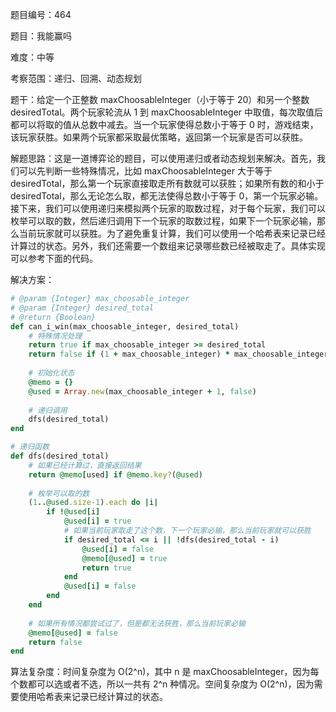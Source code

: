 题目编号：464

题目：我能赢吗

难度：中等

考察范围：递归、回溯、动态规划

题干：给定一个正整数 maxChoosableInteger（小于等于 20）和另一个整数 desiredTotal。两个玩家轮流从 1 到 maxChoosableInteger 中取值，每次取值后都可以将取的值从总数中减去。当一个玩家使得总数小于等于 0 时，游戏结束，该玩家获胜。如果两个玩家都采取最优策略，返回第一个玩家是否可以获胜。

解题思路：这是一道博弈论的题目，可以使用递归或者动态规划来解决。首先，我们可以先判断一些特殊情况，比如 maxChoosableInteger 大于等于 desiredTotal，那么第一个玩家直接取走所有数就可以获胜；如果所有数的和小于 desiredTotal，那么无论怎么取，都无法使得总数小于等于 0，第一个玩家必输。接下来，我们可以使用递归来模拟两个玩家的取数过程，对于每个玩家，我们可以枚举可以取的数，然后递归调用下一个玩家的取数过程，如果下一个玩家必输，那么当前玩家就可以获胜。为了避免重复计算，我们可以使用一个哈希表来记录已经计算过的状态。另外，我们还需要一个数组来记录哪些数已经被取走了。具体实现可以参考下面的代码。

解决方案：

```ruby
# @param {Integer} max_choosable_integer
# @param {Integer} desired_total
# @return {Boolean}
def can_i_win(max_choosable_integer, desired_total)
    # 特殊情况处理
    return true if max_choosable_integer >= desired_total
    return false if (1 + max_choosable_integer) * max_choosable_integer / 2 < desired_total
    
    # 初始化状态
    @memo = {}
    @used = Array.new(max_choosable_integer + 1, false)
    
    # 递归调用
    dfs(desired_total)
end

# 递归函数
def dfs(desired_total)
    # 如果已经计算过，直接返回结果
    return @memo[used] if @memo.key?(@used)
    
    # 枚举可以取的数
    (1..@used.size-1).each do |i|
        if !@used[i]
            @used[i] = true
            # 如果当前玩家取走了这个数，下一个玩家必输，那么当前玩家就可以获胜
            if desired_total <= i || !dfs(desired_total - i)
                @used[i] = false
                @memo[@used] = true
                return true
            end
            @used[i] = false
        end
    end
    
    # 如果所有情况都尝试过了，但是都无法获胜，那么当前玩家必输
    @memo[@used] = false
    return false
end
```

算法复杂度：时间复杂度为 O(2^n)，其中 n 是 maxChoosableInteger，因为每个数都可以选或者不选，所以一共有 2^n 种情况。空间复杂度为 O(2^n)，因为需要使用哈希表来记录已经计算过的状态。